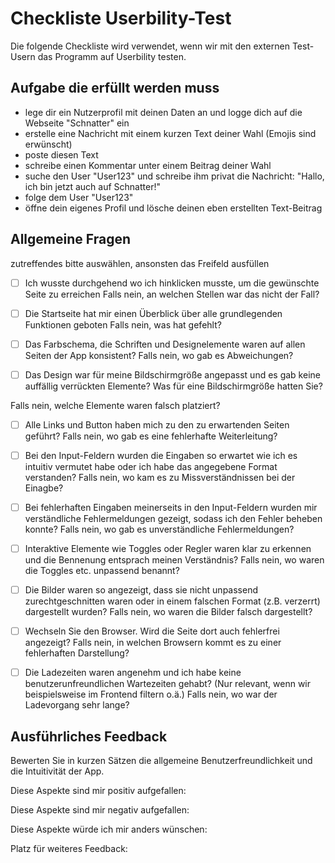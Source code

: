 # Checkliste Userbility-Test
Die folgende Checkliste wird verwendet, wenn wir mit den externen Test-Usern das Programm auf Userbility testen.

## Aufgabe die erfüllt werden muss
- lege dir ein Nutzerprofil mit deinen Daten an und logge dich auf die Webseite "Schnatter" ein
- erstelle eine Nachricht mit einem kurzen Text deiner Wahl (Emojis sind erwünscht)
- poste diesen Text  
- schreibe einen Kommentar unter einem Beitrag deiner Wahl
- suche den User "User123" und schreibe ihm privat die Nachricht: "Hallo, ich bin jetzt auch auf Schnatter!"
- folge dem User "User123"
- öffne dein eigenes Profil und lösche deinen eben erstellten Text-Beitrag

## Allgemeine Fragen
zutreffendes bitte auswählen, ansonsten das Freifeld ausfüllen
- [ ] Ich wusste durchgehend wo ich hinklicken musste, um die gewünschte Seite zu erreichen
Falls nein, an welchen Stellen war das nicht der Fall?

- [ ] Die Startseite hat mir einen Überblick über alle grundlegenden Funktionen geboten
Falls nein, was hat gefehlt?

- [ ] Das Farbschema, die Schriften und Designelemente waren auf allen Seiten der App konsistent?
Falls nein, wo gab es Abweichungen?

- [ ] Das Design war für meine Bildschirmgröße angepasst und es gab keine auffällig verrückten Elemente?
Was für eine Bildschirmgröße hatten Sie?

Falls nein, welche Elemente waren falsch platziert?

- [ ] Alle Links und Button haben mich zu den zu erwartenden Seiten geführt?
Falls nein, wo gab es eine fehlerhafte Weiterleitung?

- [ ] Bei den Input-Feldern wurden die Eingaben so erwartet wie ich es intuitiv vermutet habe oder ich habe das angegebene Format verstanden?
Falls nein, wo kam es zu Missverständnissen bei der Einagbe?

- [ ] Bei fehlerhaften Eingaben meinerseits in den Input-Feldern wurden mir verständliche Fehlermeldungen gezeigt, sodass ich den Fehler beheben konnte?
Falls nein, wo gab es unverständliche Fehlermeldungen?

- [ ] Interaktive Elemente wie Toggles oder Regler waren klar zu erkennen und die Bennenung entsprach meinen Verständnis?
Falls nein, wo waren die Toggles etc. unpassend benannt?

- [ ] Die Bilder waren so angezeigt, dass sie nicht unpassend zurechtgeschnitten waren oder in einem falschen Format (z.B. verzerrt) dargestellt wurden?
Falls nein, wo waren die Bilder falsch dargestellt?

- [ ] Wechseln Sie den Browser. Wird die Seite dort auch fehlerfrei angezeigt?
Falls nein, in welchen Browsern kommt es zu einer fehlerhaften Darstellung?

- [ ] Die Ladezeiten waren angenehm und ich habe keine benutzerunfreundlichen Wartezeiten gehabt? (Nur relevant, wenn wir beispielsweise im Frontend filtern o.ä.)
Falls nein, wo war der Ladevorgang sehr lange?

## Ausführliches Feedback
Bewerten Sie in kurzen Sätzen die allgemeine Benutzerfreundlichkeit und die Intuitivität der App.


Diese Aspekte sind mir positiv aufgefallen:


Diese Aspekte sind mir negativ aufgefallen:


Diese Aspekte würde ich mir anders wünschen:


Platz für weiteres Feedback: